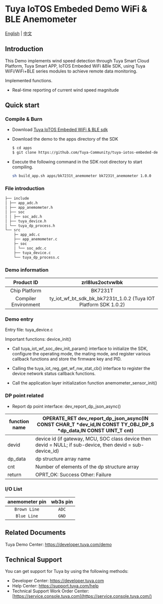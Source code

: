 # Tuya IoTOS Embeded Demo WiFi & BLE Anemometer

[English](./README.md) | [中文](./README_zh.md) 

## Introduction 

This Demo implements wind speed detection through Tuya Smart Cloud Platform, Tuya Smart APP, IoTOS Embeded WiFi &Ble SDK, using Tuya WiFi/WiFi+BLE series modules to achieve remote data monitoring.

Implemented functions.

+ Real-time reporting of current wind speed magnitude

## Quick start 

### Compile & Burn

+ Download [Tuya IoTOS Embeded WiFi & BLE sdk](https://github.com/tuya/tuya-iotos-embeded-sdk-wifi-ble-bk7231t) 

+ Download the demo to the apps directory of the SDK 

  ```bash
  $ cd apps
  $ git clone https://github.com/Tuya-Community/tuya-iotos-embeded-demo-wifi-ble-anemometer.git
  ```
+ Execute the following command in the SDK root directory to start compiling.

  ```bash
  sh build_app.sh apps/bk7231t_anemometer bk7231t_anemometer 1.0.0 
  ```
  
### File introduction 

```bash
├── include
│ ├── app_adc.h
│ ├── app_anemometer.h
│ ├── soc
│ │ ├── soc_adc.h
│ ├── tuya_device.h
│ └── tuya_dp_process.h
└── src
    ├─ app_adc.c
    ├── app_anemometer.c
    ├─ soc
    │ └── soc_adc.c
    ├── tuya_device.c
    └── tuya_dp_process.c
```



 ### Demo information 

| Product ID | zrl8lus2octvwlbk |
| :------: | :--------------------------------------------------------: |
| Chip Platform | BK7231T |
| Compiler Environment | ty_iot_wf_bt_sdk_bk_bk7231t_1.0.2 (Tuya IOT Platform SDK 1.0.2) |

  

### Demo entry

Entry file: tuya_device.c

Important functions: device_init()

+ Call tuya_iot_wf_soc_dev_init_param() interface to initialize the SDK, configure the operating mode, the mating mode, and register various callback functions and store the firmware key and PID.

+ Calling the tuya_iot_reg_get_wf_nw_stat_cb() interface to register the device network status callback functions.

+ Call the application layer initialization function anemometer_sensor_init() 

 

### DP point related

+ Report dp point interface: dev_report_dp_json_async()

| function name | OPERATE_RET dev_report_dp_json_async(IN CONST CHAR_T *dev_id,IN CONST TY_OBJ_DP_S *dp_data,IN CONST UINT_T cnt) |
| ------- | ------------------------------------------------------------ |
| devid | device id (if gateway, MCU, SOC class device then devid = NULL; if sub-device, then devid = sub-device_id) |
| dp_data | dp structure array name |
| cnt | Number of elements of the dp structure array |
| return | OPRT_OK: Success Other: Failure |

 

### I/O List 

| anemometer pin | wb3s pin |
| :--------: | :------: |
| `Brown Line` | `ADC` |
| `Blue Line` | `GND` |

 

## Related Documents

Tuya Demo Center: https://developer.tuya.com/demo



## Technical Support

You can get support for Tuya by using the following methods:

- Developer Center: https://developer.tuya.com
- Help Center: https://support.tuya.com/help
- Technical Support Work Order Center: [https://service.console.tuya.com](https://service.console.tuya.com/) 
